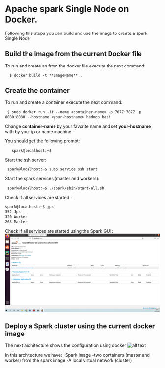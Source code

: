 # Apache spark Single Node  on Docker.

Following this steps you can build and use the image to create a spark Single Node
## Build the image from the current Docker file
To run and create an from the docker file  execute the next command:  

      $ docker build -t **ImageName** . 
## Create the container

To run and create a container execute the next command:

     $ sudo docker run -it --name <container-name> -p 7077:7077 -p 8080:8080 --hostname <your-hostname> hadoop bash

Change **container-name** by your favorite name and set **your-hostname** with by your ip or name machine.

You should get the following prompt:  

       spark@localhost:~$ 
Start the ssh server:  

     spark@localhost:~$ sudo service ssh start 
     

Start the spark services (master and workers):  

     spark@localhost:~$ ./spark/sbin/start-all.sh 

Check if all services are started :  

    spark@localhost:~$ jps   
    352 Jps   
    320 Worker   
    263 Master  
  Check if all services are started using the Spark GUI :
  ![alt text](sparkDoc.png "apache spark GUI")

## Deploy a Spark cluster using the current docker image   
The next architecture shows the configuration using docker
 ![alt text](arch.png "acrhitecture")

  In this architecture we have:
  -Spark Image
  -two containers (master and worker) from the spark image
  -A local virtual network (cluster)
  
